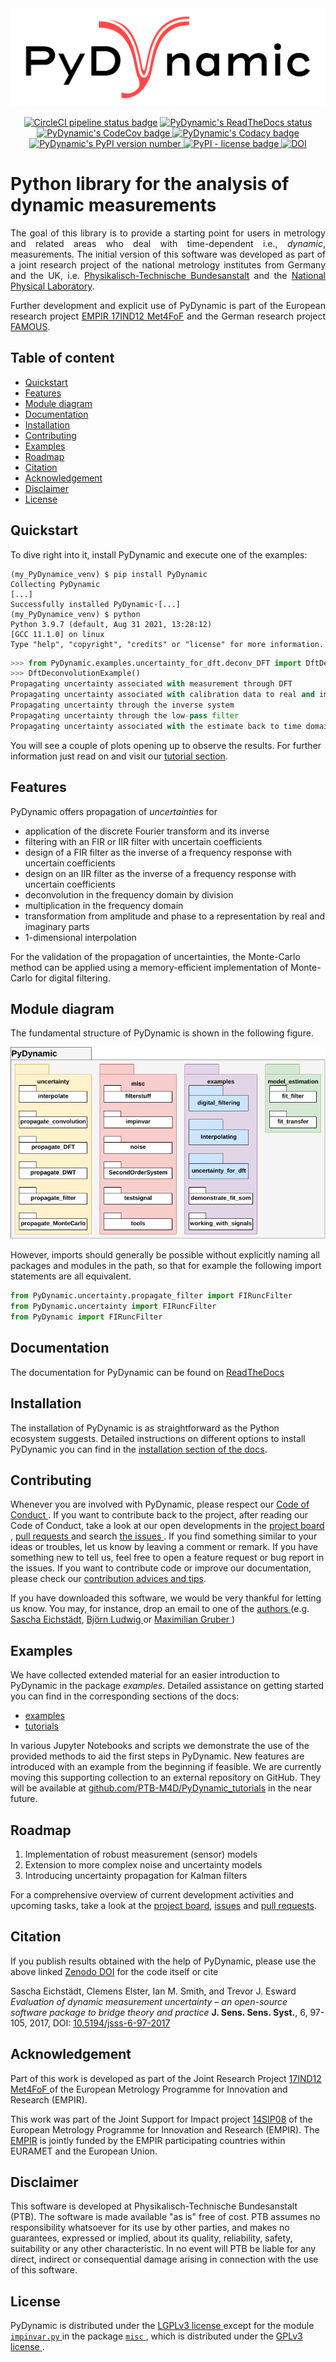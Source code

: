 <img src="https://raw.githubusercontent.com/PTB-M4D/PyDynamic/main/docs/PyDynamic_logo.svg" alt="the logo of PyDynamic" title="PyDynamic logo">
<p align="center">
  <!-- CircleCI Tests -->
  <a href="https://circleci.com/gh/PTB-M4D/PyDynamic"><img alt="CircleCI pipeline status badge" src="https://circleci.com/gh/PTB-M4D/PyDynamic.svg?style=shield"></a>
  <!-- ReadTheDocs Documentation -->
  <a href="https://pydynamic.readthedocs.io/en/latest/index.html">
    <img src="https://readthedocs.org/projects/pydynamic/badge/?version=latest" alt="PyDynamic's ReadTheDocs status">
  </a>
  <!-- CodeCov(erage) -->
  <a href="https://codecov.io/gh/PTB-M4D/PyDynamic">
    <img src="https://codecov.io/gh/PTB-M4D/PyDynamic/branch/main/graph/badge.svg" alt=" PyDynamic's CodeCov badge">
  </a>
  <!-- Codacy -->
  <a href="https://www.codacy.com/gh/PTB-M4D/PyDynamic/dashboard?utm_source=github.com&amp;utm_medium=referral&amp;utm_content=PTB-M4D/PyDynamic&amp;utm_campaign=Badge_Grade">
    <img src="https://app.codacy.com/project/badge/Grade/db86b58d6fa5446e8408644c8196f5e2" alt=" PyDynamic's Codacy badge">
  </a>
  <!-- PyPI Version -->
  <a href="https://pypi.org/project/pydynamic">
    <img src="https://img.shields.io/pypi/v/pydynamic.svg?label=release&color=blue&style=flat-square" alt=" PyDynamic's PyPI version number">
  </a>
  <!-- PyPI License -->
  <a href="https://www.gnu.org/licenses/lgpl-3.0.en.html">
    <img alt="PyPI - license badge" src="https://img.shields.io/pypi/l/pydynamic?color=bright">
  </a>
  <!-- Zenodo DOI -->
  <a href="https://doi.org/10.5281/zenodo.1489877">
    <img src="https://zenodo.org/badge/DOI/10.5281/zenodo.1489877.svg" alt="DOI"></a>
</p>

# Python library for the analysis of dynamic measurements

<p align="justify">
The goal of this library is to provide a starting point for users in metrology and
related areas who deal with time-dependent i.e., <i>dynamic</i>, measurements. The
initial version of this software was developed as part of a joint research project of
the national metrology institutes from Germany and the UK, i.e.
<a href="https://www.ptb.de/cms/en.html">Physikalisch-Technische Bundesanstalt</a> 
and the <a href="https://www.npl.co.uk">National Physical Laboratory</a>.
</p>

<p align="justify">
Further development and explicit use of PyDynamic is part of the European research
project <a href="https://www.ptb.de/empir2018/met4fof/home/">EMPIR 17IND12 
Met4FoF</a> and the German research project <a href="https://famous-project.
eu">FAMOUS</a>.
</p>

## Table of content

- [Quickstart](#quickstart)
- [Features](#features)
- [Module diagram](#module-diagram)
- [Documentation](#documentation)
- [Installation](#installation)
- [Contributing](#contributing)
- [Examples](#examples)
- [Roadmap](#roadmap)
- [Citation](#citation)
- [Acknowledgement](#acknowledgement)
- [Disclaimer](#disclaimer)
- [License](#license)

## Quickstart

To dive right into it, install PyDynamic and execute one of the examples:

```shell
(my_PyDynamice_venv) $ pip install PyDynamic
Collecting PyDynamic
[...]
Successfully installed PyDynamic-[...]
(my_PyDynamice_venv) $ python
Python 3.9.7 (default, Aug 31 2021, 13:28:12) 
[GCC 11.1.0] on linux
Type "help", "copyright", "credits" or "license" for more information.
```
```python
>>> from PyDynamic.examples.uncertainty_for_dft.deconv_DFT import DftDeconvolutionExample
>>> DftDeconvolutionExample()
Propagating uncertainty associated with measurement through DFT
Propagating uncertainty associated with calibration data to real and imag part
Propagating uncertainty through the inverse system
Propagating uncertainty through the low-pass filter
Propagating uncertainty associated with the estimate back to time domain
```

You will see a couple of plots opening up to observe the results. For 
further information just read on and visit our 
[tutorial section](#examples). 

## Features

PyDynamic offers propagation of *uncertainties* for

- application of the discrete Fourier transform and its inverse
- filtering with an FIR or IIR filter with uncertain coefficients
- design of a FIR filter as the inverse of a frequency response with
  uncertain coefficients
- design on an IIR filter as the inverse of a frequency response with
  uncertain coefficients
- deconvolution in the frequency domain by division
- multiplication in the frequency domain
- transformation from amplitude and phase to a representation by real and
  imaginary parts
- 1-dimensional interpolation

For the validation of the propagation of uncertainties, the Monte-Carlo
method can be applied using a memory-efficient implementation of Monte-Carlo
for digital filtering.

## Module diagram

The fundamental structure of PyDynamic is shown in the following figure.

![PyDynamic module diagram](https://raw.githubusercontent.com/PTB-M4D/PyDynamic/main/docs/PyDynamic_module_diagram.png)

However, imports should generally be possible without explicitly naming all packages
and modules in the path, so that for example the following import statements are all
equivalent.

```python
from PyDynamic.uncertainty.propagate_filter import FIRuncFilter
from PyDynamic.uncertainty import FIRuncFilter
from PyDynamic import FIRuncFilter
```

## Documentation

The documentation for PyDynamic can be found on
[ReadTheDocs](http://pydynamic.readthedocs.io)

## Installation

The installation of PyDynamic is as straightforward as the Python ecosystem suggests.
Detailed instructions on different options to install PyDynamic you can find in the 
[installation section of the docs](https://pydynamic.readthedocs.io/en/latest/INSTALL.html).

## Contributing

Whenever you are involved with PyDynamic, please respect our [Code of Conduct
](https://github.com/PTB-M4D/PyDynamic/blob/main/CODE_OF_CONDUCT.md).
If you want to contribute back to the project, after reading our Code of Conduct,
take a look at our open developments in the [project board
](https://github.com/PTB-M4D/PyDynamic/projects/1), [pull requests
](https://github.com/PTB-M4D/PyDynamic/pulls) and search [the issues
](https://github.com/PTB-M4D/PyDynamic/issues). If you find something similar to
your ideas or troubles, let us know by leaving a comment or remark. If you have
something new to tell us, feel free to open a feature request or bug report in the
issues. If you want to contribute code or improve our documentation, please check our
[contribution advices and tips](https://pydynamic.readthedocs.io/en/latest/CONTRIBUTING.html).

If you have downloaded this software, we would be very thankful for letting
us know. You may, for instance, drop an email to one of the [authors
](https://github.com/PTB-M4D/PyDynamic/graphs/contributors) (e.g.
[Sascha Eichstädt](mailto:sascha.eichstaedt@ptb.de), [Björn Ludwig
](mailto:bjoern.ludwig@ptb.de) or [Maximilian Gruber
](mailto:maximilian.gruber@ptb.de))

## Examples

We have collected extended material for an easier introduction to PyDynamic in the
package _examples_. Detailed assistance on getting started you can find in the
corresponding sections of the docs:

* [examples](https://pydynamic.readthedocs.io/en/latest/Examples.html)
* [tutorials](https://pydynamic.readthedocs.io/en/latest/Tutorials.html)

In various Jupyter Notebooks and scripts we demonstrate the use of
the provided methods to aid the first steps in PyDynamic. New features are introduced
with an example from the beginning if feasible. We are currently moving this supporting
collection to an external repository on GitHub. They will be available at
[github.com/PTB-M4D/PyDynamic_tutorials](https://github.com/PTB-M4D/PyDynamic_tutorials) 
in the near future.

## Roadmap

1. Implementation of robust measurement (sensor) models
1. Extension to more complex noise and uncertainty models
1. Introducing uncertainty propagation for Kalman filters

For a comprehensive overview of current development activities and upcoming tasks,
take a look at the [project board](https://github.com/PTB-M4D/PyDynamic/projects/1),
[issues](https://github.com/PTB-M4D/PyDynamic/issues) and
[pull requests](https://github.com/PTB-M4D/PyDynamic/pulls).

## Citation

If you publish results obtained with the help of PyDynamic, please use the above linked
[Zenodo DOI](https://doi.org/10.5281/zenodo.1489877) for the code itself or cite

Sascha Eichstädt, Clemens Elster, Ian M. Smith, and Trevor J. Esward
*Evaluation of dynamic measurement uncertainty – an open-source software
package to bridge theory and practice*
**J. Sens. Sens. Syst.**, 6, 97-105, 2017, DOI: [10.5194/jsss-6-97-2017
](https://doi.org/10.5194/jsss-6-97-2017)

## Acknowledgement

Part of this work is developed as part of the Joint Research Project [17IND12 Met4FoF
](http://met4fof.eu) of the European Metrology Programme for Innovation and
Research (EMPIR).

This work was part of the Joint Support for Impact project
[14SIP08](https://www.euramet.org/research-innovation/search-research-projects/details/project/standards-and-software-to-maximise-end-user-uptake-of-nmi-calibrations-of-dynamic-force-torque-and/)
of the European Metrology Programme for Innovation and Research (EMPIR). The
[EMPIR](http://msu.euramet.org) is jointly funded by the EMPIR participating 
countries within EURAMET and the European Union.

## Disclaimer

This software is developed at Physikalisch-Technische Bundesanstalt (PTB). The
software is made available "as is" free of cost. PTB assumes no responsibility
whatsoever for its use by other parties, and makes no guarantees, expressed or
implied, about its quality, reliability, safety, suitability or any other
characteristic. In no event will PTB be liable for any direct, indirect or
consequential damage arising in connection with the use of this software.

## License

PyDynamic is distributed under the [LGPLv3 license
](https://github.com/PTB-M4D/PyDynamic/blob/main/licence.txt)
except for the module [`impinvar.py`
](https://github.com/PTB-M4D/PyDynamic/blob/main/src/PyDynamic/misc/impinvar.py) 
in the package [`misc`
](https://pydynamic.readthedocs.io/en/main/PyDynamic.misc.html), 
which is distributed under the [GPLv3 license
](https://github.com/PTB-M4D/PyDynamic/blob/main/src/PyDynamic/misc/impinvar_license.txt).
